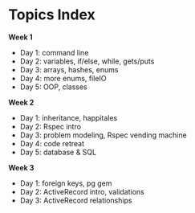 # Topics Index

**Week 1**

* Day 1: command line
* Day 2: variables, if/else, while, gets/puts
* Day 3: arrays, hashes, enums
* Day 4: more enums, fileIO
* Day 5: OOP, classes

**Week 2**

* Day 1: inheritance, happitales
* Day 2: Rspec intro
* Day 3: problem modeling, Rspec vending machine
* Day 4: code retreat
* Day 5: database & SQL

**Week 3**

* Day 1: foreign keys, pg gem
* Day 2: ActiveRecord intro, validations
* Day 3: ActiveRecord relationships